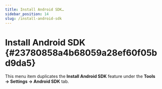 ```yaml
---
title: Install Android SDK…
sidebar_position: 14
slug: /install-android-sdk
---
```




# Install Android SDK {#23780858a4b68059a28ef60f05bd9da5}


This menu item duplicates the **Install Android SDK** feature under the **Tools → Settings → Android SDK** tab.

